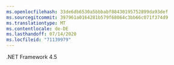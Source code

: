 ```yaml
---
ms.openlocfilehash: 33de6db6530a5bbbabf88430195752899da93def
ms.sourcegitcommit: 397961a0164281b579f68064c3bb66c071f374d9
ms.translationtype: MT
ms.contentlocale: de-DE
ms.lasthandoff: 07/14/2020
ms.locfileid: "71139979"
---
```

.NET Framework 4.5